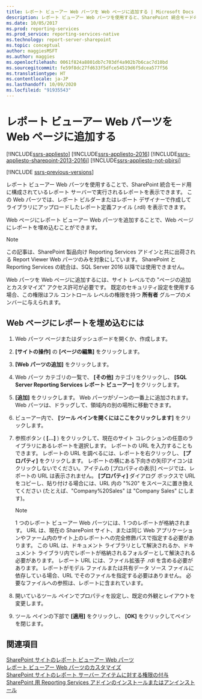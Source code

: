 ```yaml
---
title: レポート ビューアー Web パーツを Web ページに追加する | Microsoft Docs
description: レポート ビューアー Web パーツを使用すると、SharePoint 統合モードの SQL Server Reporting Services で実行されるレポートを表示できます。
ms.date: 10/05/2017
ms.prod: reporting-services
ms.prod_service: reporting-services-native
ms.technology: report-server-sharepoint
ms.topic: conceptual
author: maggiesMSFT
ms.author: maggies
ms.openlocfilehash: 0061f824a8801db7c703df4a902b7b6cac7d10bd
ms.sourcegitcommit: fe59f8dc27fd633f5dfce54519d6f5dcea577f56
ms.translationtype: HT
ms.contentlocale: ja-JP
ms.lasthandoff: 10/09/2020
ms.locfileid: "91935543"
---
```

# <a name="add-the-report-viewer-web-part-to-a-web-page"></a>レポート ビューアー Web パーツを Web ページに追加する

[!INCLUDE[ssrs-appliesto](../../includes/ssrs-appliesto.md)] [!INCLUDE[ssrs-appliesto-2016](../../includes/ssrs-appliesto-2016.md)] [!INCLUDE[ssrs-appliesto-sharepoint-2013-2016i](../../includes/ssrs-appliesto-sharepoint-2013-2016.md)] [!INCLUDE[ssrs-appliesto-not-pbirsi](../../includes/ssrs-appliesto-not-pbirs.md)]

[!INCLUDE [ssrs-previous-versions](../../includes/ssrs-previous-versions.md)]

レポート ビューアー Web パーツを使用することで、SharePoint 統合モード用に構成されているレポート サーバーで実行されるレポートを表示できます。 この Web パーツでは、レポート ビルダーまたはレポート デザイナーで作成してライブラリにアップロードしたレポート定義ファイル (.rdl) を表示できます。

Web ページにレポート ビューアー Web パーツを追加することで、Web ページにレポートを埋め込むことができます。

> [!NOTE]
> この記事は、SharePoint 製品向け Reporting Services アドインと共に出荷される Report Viewer Web パーツのみを対象にしています。 SharePoint と Reporting Services の統合は、SQL Server 2016 以降では使用できません。

Web パーツを Web ページに追加するには、サイト レベルでの "ページの追加とカスタマイズ" アクセス許可が必要です。 既定のセキュリティ設定を使用する場合、この権限はフル コントロール レベルの権限を持つ **所有者** グループのメンバーに与えられます。

## <a name="to-embed-a-report-in-a-web-page"></a>Web ページにレポートを埋め込むには

1.  Web パーツ ページまたはダッシュボードを開くか、作成します。  
  
2.  **[サイトの操作]** の **[ページの編集]** をクリックします。  
  
3.  **[Web パーツの追加]** をクリックします。  
  
4.  Web パーツ カテゴリの一覧で、 **[その他]** カテゴリをクリックし、 **[SQL Server Reporting Services レポート ビューアー]** をクリックします。  
  
5.  **[追加]** をクリックします。 Web パーツがゾーンの一番上に追加されます。 Web パーツは、ドラッグして、領域内の別の場所に移動できます。  
  
6.  ビューアー内で、 **[ツール ペインを開くにはここをクリックします]** をクリックします。  
  
7.  参照ボタン ( **[...]** ) をクリックして、現在のサイト コレクションの任意のライブラリにあるレポートを選択します。 レポートの URL を入力することもできます。 レポートの URL を調べるには、レポートを右クリックし、 **[プロパティ]** をクリックします。 レポートの横にある下向きの矢印アイコンはクリックしないでください。アイテムの [プロパティの表示] ページでは、レポートの URL は表示されません。 **[プロパティ]** ダイアログ ボックスで URL をコピーし、貼り付ける場合には、URL 内の "%20" をスペースに置き換えてください (たとえば、"Company%20Sales" は "Company Sales" にします)。  
  
    > [!NOTE]  
    >  1 つのレポート ビューアー Web パーツには、1 つのレポートが格納されます。 URL は、現在の SharePoint サイト、または同じ Web アプリケーションやファーム内のサイト上のレポートへの完全修飾パスで指定する必要があります。 この URL は、ドキュメント ライブラリとして解決されるか、ドキュメント ライブラリ内でレポートが格納されるフォルダーとして解決される必要があります。 レポート URL には、ファイル拡張子 .rdl を含める必要があります。 レポートがモデル ファイルまたは共有データ ソース ファイルに依存している場合、URL でそのファイルを指定する必要はありません。 必要なファイルへの参照は、レポートに含まれています。  
  
8.  開いているツール ペインでプロパティを設定し、既定の外観とレイアウトを変更します。  
  
9. ツール ペインの下部で **[適用]** をクリックし、 **[OK]** をクリックしてペインを閉じます。  
  
## <a name="see-also"></a>関連項目

 [SharePoint サイトのレポート ビューアー Web パーツ](./report-viewer-web-part-sharepoint-site.md)   
 [レポート ビューアー Web パーツのカスタマイズ](../../reporting-services/report-server-sharepoint/customize-the-report-viewer-web-part.md)   
 [SharePoint サイトのレポート サーバー アイテムに対する権限の付与](../../reporting-services/security/granting-permissions-on-report-server-items-on-a-sharepoint-site.md)   
 [SharePoint 用 Reporting Services アドインのインストールまたはアンインストール](../../reporting-services/install-windows/install-or-uninstall-the-reporting-services-add-in-for-sharepoint.md)